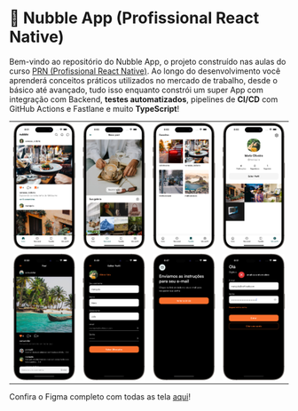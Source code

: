 # 📱 Nubble App (Profissional React Native)

Bem-vindo ao repositório do Nubble App, o projeto construído nas aulas do curso [PRN (Profissional React Native)](https://coffstack.com.br/profissional-react-native). Ao longo do desenvolvimento você aprenderá conceitos práticos utilizados no mercado de trabalho, desde o básico até avançado, tudo isso enquanto constrói um super App com integração com Backend, **testes automatizados**, pipelines de **CI/CD** com GitHub Actions e Fastlane e muito **TypeScript**!

|                               |                               |                               |                               |
| :---------------------------: | :---------------------------: | :---------------------------: | :---------------------------: |
| ![](docs/images/screen-1.png) | ![](docs/images/screen-2.png) | ![](docs/images/screen-3.png) | ![](docs/images/screen-4.png) |
| ![](docs/images/screen-5.png) | ![](docs/images/screen-6.png) | ![](docs/images/screen-7.png) | ![](docs/images/screen-8.png) |

Confira o Figma completo com todas as tela [aqui](<https://www.figma.com/design/qZVdIhrBpXhyZCPhy1WfAh/App---Nubble-(v.1.1)?node-id=11070-1977&node-type=frame&t=QLADZp0cl379wYx4-0>)!
